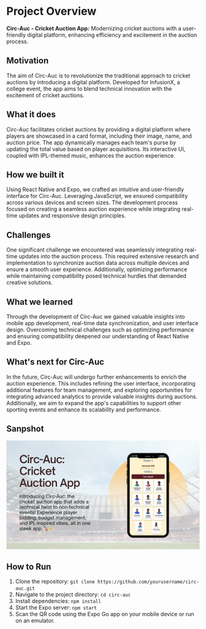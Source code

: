 # Project Overview
**Circ-Auc - Cricket Auction App:** Modernizing cricket auctions with a user-friendly digital platform, enhancing efficiency and excitement in the auction process.

## Motivation
The aim of Circ-Auc is to revolutionize the traditional approach to cricket auctions by introducing a digital platform. Developed for InfusionX, a college event, the app aims to blend technical innovation with the excitement of cricket auctions.

## What it does
Circ-Auc facilitates cricket auctions by providing a digital platform where players are showcased in a card format, including their image, name, and auction price. The app dynamically manages each team's purse by updating the total value based on player acquisitions. Its interactive UI, coupled with IPL-themed music, enhances the auction experience.

## How we built it
Using React Native and Expo, we crafted an intuitive and user-friendly interface for Circ-Auc. Leveraging JavaScript, we ensured compatibility across various devices and screen sizes. The development process focused on creating a seamless auction experience while integrating real-time updates and responsive design principles.

## Challenges
One significant challenge we encountered was seamlessly integrating real-time updates into the auction process. This required extensive research and implementation to synchronize auction data across multiple devices and ensure a smooth user experience. Additionally, optimizing performance while maintaining compatibility posed technical hurdles that demanded creative solutions.

## What we learned
Through the development of Circ-Auc we gained valuable insights into mobile app development, real-time data synchronization, and user interface design. Overcoming technical challenges such as optimizing performance and ensuring compatibility deepened our understanding of React Native and Expo.

## What's next for Circ-Auc
In the future, Circ-Auc will undergo further enhancements to enrich the auction experience. This includes refining the user interface, incorporating additional features for team management, and exploring opportunities for integrating advanced analytics to provide valuable insights during auctions. Additionally, we aim to expand the app's capabilities to support other sporting events and enhance its scalability and performance.

## Sanpshot
![Cric-Auc](./Cric-Auc.png)


## How to Run
1. Clone the repository: `git clone https://github.com/yourusername/circ-auc.git`
2. Navigate to the project directory: `cd circ-auc`
3. Install dependencies: `npm install`
4. Start the Expo server: `npm start`
5. Scan the QR code using the Expo Go app on your mobile device or run on an emulator.

